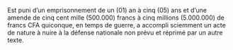 Est puni d’un emprisonnement de un (01) an à cinq (05) ans et d’une amende de cinq cent mille (500.000) francs à cinq millions (5.000.000) de francs CFA quiconque, en temps de guerre, a accompli sciemment un acte de nature à nuire à la défense nationale non prévu et réprimé par un autre texte.